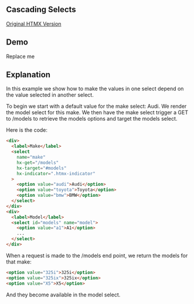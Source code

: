 ## Cascading Selects

[Original HTMX Version](https://htmx.org/examples/value-select/)

## Demo

<div
    id="value_select"
    data-on-load="$$get('/examples/value_select/data')"
>
     Replace me
</div>

## Explanation

In this example we show how to make the values in one select depend on the value selected in another select.

To begin we start with a default value for the make select: Audi. We render the model select for this make. We then have the make select trigger a GET to /models to retrieve the models options and target the models select.

Here is the code:

```html
<div>
  <label>Make</label>
  <select
    name="make"
    hx-get="/models"
    hx-target="#models"
    hx-indicator=".htmx-indicator"
  >
    <option value="audi">Audi</option>
    <option value="toyota">Toyota</option>
    <option value="bmw">BMW</option>
  </select>
</div>
<div>
  <label>Model</label>
  <select id="models" name="model">
    <option value="a1">A1</option>
    ...
  </select>
</div>
```

When a request is made to the /models end point, we return the models for that make:

```html
<option value="325i">325i</option>
<option value="325ix">325ix</option>
<option value="X5">X5</option>
```

And they become available in the model select.
